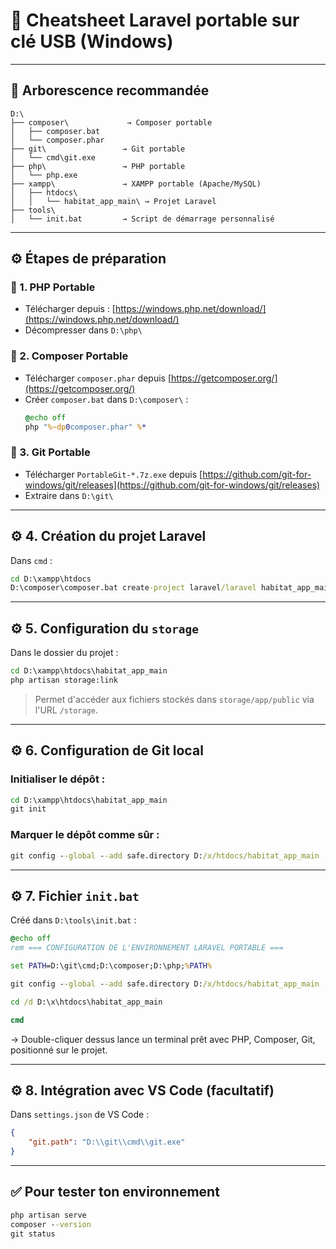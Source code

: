 # 🧳 **Cheatsheet Laravel portable sur clé USB (Windows)**

---

## 📁 Arborescence recommandée

```
D:\
├── composer\             → Composer portable
│   ├── composer.bat
│   └── composer.phar
├── git\                 → Git portable
│   └── cmd\git.exe
├── php\                 → PHP portable
│   └── php.exe
├── xampp\               → XAMPP portable (Apache/MySQL)
│   ├── htdocs\
│   │   └── habitat_app_main\ → Projet Laravel
├── tools\
│   └── init.bat         → Script de démarrage personnalisé
```

---

## ⚙️ Étapes de préparation

### 🔧 1. PHP Portable

- Télécharger depuis : [https://windows.php.net/download/](https://windows.php.net/download/)
- Décompresser dans `D:\php\`

### 🔧 2. Composer Portable

- Télécharger `composer.phar` depuis [https://getcomposer.org/](https://getcomposer.org/)
- Créer `composer.bat` dans `D:\composer\` :
  ```bat
  @echo off
  php "%~dp0composer.phar" %*
  ```

### 🔧 3. Git Portable

- Télécharger `PortableGit-*.7z.exe` depuis [https://github.com/git-for-windows/git/releases](https://github.com/git-for-windows/git/releases)
- Extraire dans `D:\git\`

---

## ⚙️ 4. Création du projet Laravel

Dans `cmd` :
```cmd
cd D:\xampp\htdocs
D:\composer\composer.bat create-project laravel/laravel habitat_app_main
```

---

## ⚙️ 5. Configuration du `storage`

Dans le dossier du projet :
```cmd
cd D:\xampp\htdocs\habitat_app_main
php artisan storage:link
```

> Permet d'accéder aux fichiers stockés dans `storage/app/public` via l'URL `/storage`.

---

## ⚙️ 6. Configuration de Git local

### Initialiser le dépôt :
```cmd
cd D:\xampp\htdocs\habitat_app_main
git init
```

### Marquer le dépôt comme sûr :
```cmd
git config --global --add safe.directory D:/x/htdocs/habitat_app_main
```

---

## ⚙️ 7. Fichier `init.bat`

Créé dans `D:\tools\init.bat` :

```bat
@echo off
rem === CONFIGURATION DE L'ENVIRONNEMENT LARAVEL PORTABLE ===

set PATH=D:\git\cmd;D:\composer;D:\php;%PATH%

git config --global --add safe.directory D:/x/htdocs/habitat_app_main

cd /d D:\x\htdocs\habitat_app_main

cmd
```

→ Double-cliquer dessus lance un terminal prêt avec PHP, Composer, Git, positionné sur le projet.

---

## ⚙️ 8. Intégration avec VS Code (facultatif)

Dans `settings.json` de VS Code :

```json
{
    "git.path": "D:\\git\\cmd\\git.exe"
}
```

---

## ✅ Pour tester ton environnement

```cmd
php artisan serve
composer --version
git status
```
